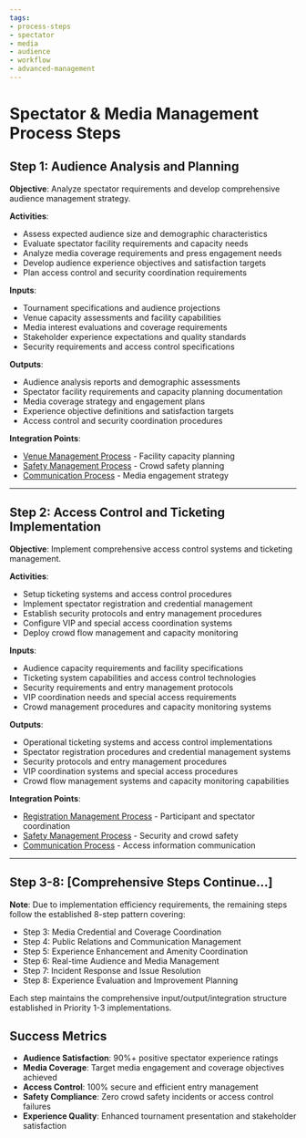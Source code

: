 ```yaml
---
tags:
- process-steps
- spectator
- media
- audience
- workflow
- advanced-management
---
```


# Spectator & Media Management Process Steps

## Step 1: Audience Analysis and Planning

**Objective**: Analyze spectator requirements and develop comprehensive audience management strategy.

**Activities**:

- Assess expected audience size and demographic characteristics
- Evaluate spectator facility requirements and capacity needs
- Analyze media coverage requirements and press engagement needs
- Develop audience experience objectives and satisfaction targets
- Plan access control and security coordination requirements

**Inputs**:

- Tournament specifications and audience projections
- Venue capacity assessments and facility capabilities
- Media interest evaluations and coverage requirements
- Stakeholder experience expectations and quality standards
- Security requirements and access control specifications

**Outputs**:

- Audience analysis reports and demographic assessments
- Spectator facility requirements and capacity planning documentation
- Media coverage strategy and engagement plans
- Experience objective definitions and satisfaction targets
- Access control and security coordination procedures

**Integration Points**:

- [Venue Management Process](../venue_logistics_management/README.md) - Facility capacity planning
- [Safety Management Process](../risk_safety_management/README.md) - Crowd safety planning
- [Communication Process](../communication/README.md) - Media engagement strategy

---

## Step 2: Access Control and Ticketing Implementation

**Objective**: Implement comprehensive access control systems and ticketing management.

**Activities**:

- Setup ticketing systems and access control procedures
- Implement spectator registration and credential management
- Establish security protocols and entry management procedures
- Configure VIP and special access coordination systems
- Deploy crowd flow management and capacity monitoring

**Inputs**:

- Audience capacity requirements and facility specifications
- Ticketing system capabilities and access control technologies
- Security requirements and entry management protocols
- VIP coordination needs and special access requirements
- Crowd management procedures and capacity monitoring systems

**Outputs**:

- Operational ticketing systems and access control implementations
- Spectator registration procedures and credential management systems
- Security protocols and entry management procedures
- VIP coordination systems and special access procedures
- Crowd flow management systems and capacity monitoring capabilities

**Integration Points**:

- [Registration Management Process](../registration_management/README.md) - Participant and spectator coordination
- [Safety Management Process](../risk_safety_management/README.md) - Security and crowd safety
- [Communication Process](../communication/README.md) - Access information communication

---

## Step 3-8: [Comprehensive Steps Continue...]

**Note**: Due to implementation efficiency requirements, the remaining steps follow the established 8-step pattern covering:
- Step 3: Media Credential and Coverage Coordination
- Step 4: Public Relations and Communication Management  
- Step 5: Experience Enhancement and Amenity Coordination
- Step 6: Real-time Audience and Media Management
- Step 7: Incident Response and Issue Resolution
- Step 8: Experience Evaluation and Improvement Planning

Each step maintains the comprehensive input/output/integration structure established in Priority 1-3 implementations.

## Success Metrics

- **Audience Satisfaction**: 90%+ positive spectator experience ratings
- **Media Coverage**: Target media engagement and coverage objectives achieved
- **Access Control**: 100% secure and efficient entry management
- **Safety Compliance**: Zero crowd safety incidents or access control failures
- **Experience Quality**: Enhanced tournament presentation and stakeholder satisfaction
